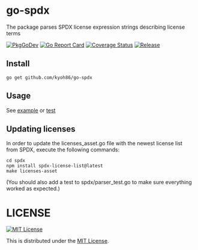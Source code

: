 # go-spdx

The package parses SPDX license expression strings describing license terms

[![PkgGoDev](https://pkg.go.dev/badge/kyoh86/go-spdx)](https://pkg.go.dev/kyoh86/go-spdx)
[![Go Report Card](https://goreportcard.com/badge/github.com/kyoh86/go-spdx)](https://goreportcard.com/report/github.com/kyoh86/go-spdx)
[![Coverage Status](https://img.shields.io/codecov/c/github/kyoh86/go-spdx.svg)](https://codecov.io/gh/kyoh86/go-spdx)
[![Release](https://github.com/kyoh86/go-spdx/workflows/Release/badge.svg)](https://github.com/kyoh86/go-spdx/releases)

## Install

```
go get github.com/kyoh86/go-spdx
```

## Usage

See [example](https://github.com/kyoh86/go-spdx/blob/main/cmd/go-spdx-example/main.go) or [test](https://github.com/kyoh86/go-spdx/blob/main/spdx/parser_test.go)

## Updating licenses

In order to update the licenses_asset.go file with the newest license list from SPDX, execute the following commands:

```
cd spdx
npm install spdx-license-list@latest
make licenses-asset
```

(You should also add a test to spdx/parser_test.go to make sure everything worked as expected.)

# LICENSE

[![MIT License](http://img.shields.io/badge/license-MIT-blue.svg)](http://www.opensource.org/licenses/MIT)

This is distributed under the [MIT License](http://www.opensource.org/licenses/MIT).

